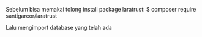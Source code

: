 Sebelum bisa memakai tolong install package laratrust:
$ composer require santigarcor/laratrust

Lalu mengimport database yang telah ada
